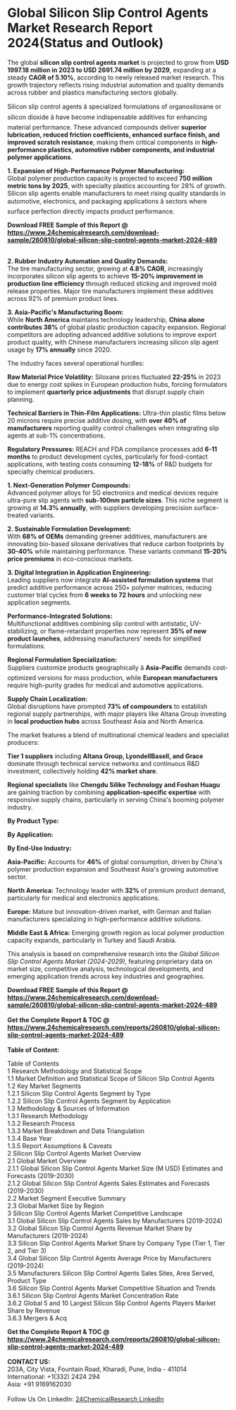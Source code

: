 <h1>Global Silicon Slip Control Agents Market Research Report 2024(Status and Outlook)</h1><p>The global <strong>silicon slip control agents market</strong> is projected to grow from <strong>USD 1997.18 million in 2023 to USD 2691.74 million by 2029</strong>, expanding at a steady <strong>CAGR of 5.10%</strong>, according to newly released market research. This growth trajectory reflects rising industrial automation and quality demands across rubber and plastics manufacturing sectors globally.</p><p>Silicon slip control agents â specialized formulations of organosiloxane or silicon dioxide â have become indispensable additives for enhancing material performance. These advanced compounds deliver <strong>superior lubrication, reduced friction coefficients, enhanced surface finish, and improved scratch resistance</strong>, making them critical components in <strong>high-performance plastics, automotive rubber components, and industrial polymer applications</strong>.</p><p><strong>1. Expansion of High-Performance Polymer Manufacturing:</strong><br>
Global polymer production capacity is projected to exceed <strong>750 million metric tons by 2025</strong>, with specialty plastics accounting for 28% of growth. Silicon slip agents enable manufacturers to meet rising quality standards in automotive, electronics, and packaging applications â sectors where surface perfection directly impacts product performance.</p><div><b>Download FREE Sample of this Report @ 
            <a href="https://www.24chemicalresearch.com/download-sample/260810/global-silicon-slip-control-agents-market-2024-489">
            https://www.24chemicalresearch.com/download-sample/260810/global-silicon-slip-control-agents-market-2024-489</a></b></div><br><p><strong>2. Rubber Industry Automation and Quality Demands:</strong><br>
The tire manufacturing sector, growing at <strong>4.8% CAGR</strong>, increasingly incorporates silicon slip agents to achieve <strong>15-20% improvement in production line efficiency</strong> through reduced sticking and improved mold release properties. Major tire manufacturers implement these additives across 92% of premium product lines.</p><p><strong>3. Asia-Pacific's Manufacturing Boom:</strong><br>
While <strong>North America</strong> maintains technology leadership, <strong>China alone contributes 38%</strong> of global plastic production capacity expansion. Regional competitors are adopting advanced additive solutions to improve export product quality, with Chinese manufacturers increasing silicon slip agent usage by <strong>17% annually</strong> since 2020.</p><p>The industry faces several operational hurdles:</p><p><strong>Raw Material Price Volatility:</strong> Siloxane prices fluctuated <strong>22-25%</strong> in 2023 due to energy cost spikes in European production hubs, forcing formulators to implement <strong>quarterly price adjustments</strong> that disrupt supply chain planning.</p><p><strong>Technical Barriers in Thin-Film Applications:</strong> Ultra-thin plastic films below 20 microns require precise additive dosing, with <strong>over 40% of manufacturers</strong> reporting quality control challenges when integrating slip agents at sub-1% concentrations.</p><p><strong>Regulatory Pressures:</strong> REACH and FDA compliance processes add <strong>6-11 months</strong> to product development cycles, particularly for food-contact applications, with testing costs consuming <strong>12-18%</strong> of R&amp;D budgets for specialty chemical producers.</p><p><strong>1. Next-Generation Polymer Compounds:</strong><br>
Advanced polymer alloys for 5G electronics and medical devices require ultra-pure slip agents with <strong>sub-100nm particle sizes</strong>. This niche segment is growing at <strong>14.3% annually</strong>, with suppliers developing precision surface-treated variants.</p><p><strong>2. Sustainable Formulation Development:</strong><br>
With <strong>68% of OEMs</strong> demanding greener additives, manufacturers are innovating bio-based siloxane derivatives that reduce carbon footprints by <strong>30-40%</strong> while maintaining performance. These variants command <strong>15-20% price premiums</strong> in eco-conscious markets.</p><p><strong>3. Digital Integration in Application Engineering:</strong><br>
Leading suppliers now integrate <strong>AI-assisted formulation systems</strong> that predict additive performance across 250+ polymer matrices, reducing customer trial cycles from <strong>6 weeks to 72 hours</strong> and unlocking new application segments.</p><p><strong>Performance-Integrated Solutions:</strong><br>
	Multifunctional additives combining slip control with antistatic, UV-stabilizing, or flame-retardant properties now represent <strong>35% of new product launches</strong>, addressing manufacturers' needs for simplified formulations.</p><p><strong>Regional Formulation Specialization:</strong><br>
	Suppliers customize products geographically â <strong>Asia-Pacific</strong> demands cost-optimized versions for mass production, while <strong>European manufacturers</strong> require high-purity grades for medical and automotive applications.</p><p><strong>Supply Chain Localization:</strong><br>
	Global disruptions have prompted <strong>73% of compounders</strong> to establish regional supply partnerships, with major players like Altana Group investing in <strong>local production hubs</strong> across Southeast Asia and North America.</p><p>The market features a blend of multinational chemical leaders and specialist producers:</p><p><strong>Tier 1 suppliers</strong> including <strong>Altana Group, LyondellBasell, and Grace</strong> dominate through technical service networks and continuous R&amp;D investment, collectively holding <strong>42% market share</strong>.</p><p><strong>Regional specialists</strong> like <strong>Chengdu Silike Technology and Foshan Huagu</strong> are gaining traction by combining <strong>application-specific expertise</strong> with responsive supply chains, particularly in serving China's booming polymer industry.</p><p><strong>By Product Type:</strong></p><p><strong>By Application:</strong></p><p><strong>By End-Use Industry:</strong></p><p><strong>Asia-Pacific:</strong> Accounts for <strong>46%</strong> of global consumption, driven by China's polymer production expansion and Southeast Asia's growing automotive sector.</p><p><strong>North America:</strong> Technology leader with <strong>32%</strong> of premium product demand, particularly for medical and electronics applications.</p><p><strong>Europe:</strong> Mature but innovation-driven market, with German and Italian manufacturers specializing in high-performance additive solutions.</p><p><strong>Middle East &amp; Africa:</strong> Emerging growth region as local polymer production capacity expands, particularly in Turkey and Saudi Arabia.</p><p>This analysis is based on comprehensive research into the <em>Global Silicon Slip Control Agents Market (2024-2029)</em>, featuring proprietary data on market size, competitive analysis, technological developments, and emerging application trends across key industries and geographies.</p><div><b>Download FREE Sample of this Report @ 
            <a href="https://www.24chemicalresearch.com/download-sample/260810/global-silicon-slip-control-agents-market-2024-489">
            https://www.24chemicalresearch.com/download-sample/260810/global-silicon-slip-control-agents-market-2024-489</a></b></div><br><div><b>Get the Complete Report & TOC @ 
            <a href="https://www.24chemicalresearch.com/reports/260810/global-silicon-slip-control-agents-market-2024-489">
            https://www.24chemicalresearch.com/reports/260810/global-silicon-slip-control-agents-market-2024-489</a></b></div><br>
            <b>Table of Content:</b><p>Table of Contents<br />
1 Research Methodology and Statistical Scope<br />
1.1 Market Definition and Statistical Scope of Silicon Slip Control Agents<br />
1.2 Key Market Segments<br />
1.2.1 Silicon Slip Control Agents Segment by Type<br />
1.2.2 Silicon Slip Control Agents Segment by Application<br />
1.3 Methodology & Sources of Information<br />
1.3.1 Research Methodology<br />
1.3.2 Research Process<br />
1.3.3 Market Breakdown and Data Triangulation<br />
1.3.4 Base Year<br />
1.3.5 Report Assumptions & Caveats<br />
2 Silicon Slip Control Agents Market Overview<br />
2.1 Global Market Overview<br />
2.1.1 Global Silicon Slip Control Agents Market Size (M USD) Estimates and Forecasts (2019-2030)<br />
2.1.2 Global Silicon Slip Control Agents Sales Estimates and Forecasts (2019-2030)<br />
2.2 Market Segment Executive Summary<br />
2.3 Global Market Size by Region<br />
3 Silicon Slip Control Agents Market Competitive Landscape<br />
3.1 Global Silicon Slip Control Agents Sales by Manufacturers (2019-2024)<br />
3.2 Global Silicon Slip Control Agents Revenue Market Share by Manufacturers (2019-2024)<br />
3.3 Silicon Slip Control Agents Market Share by Company Type (Tier 1, Tier 2, and Tier 3)<br />
3.4 Global Silicon Slip Control Agents Average Price by Manufacturers (2019-2024)<br />
3.5 Manufacturers Silicon Slip Control Agents Sales Sites, Area Served, Product Type<br />
3.6 Silicon Slip Control Agents Market Competitive Situation and Trends<br />
3.6.1 Silicon Slip Control Agents Market Concentration Rate<br />
3.6.2 Global 5 and 10 Largest Silicon Slip Control Agents Players Market Share by Revenue<br />
3.6.3 Mergers & Acq</p><div><b>Get the Complete Report & TOC @ 
            <a href="https://www.24chemicalresearch.com/reports/260810/global-silicon-slip-control-agents-market-2024-489">
            https://www.24chemicalresearch.com/reports/260810/global-silicon-slip-control-agents-market-2024-489</a></b></div><br><b>CONTACT US:</b><br>
            203A, City Vista, Fountain Road, Kharadi, Pune, India - 411014<br>
            International: +1(332) 2424 294<br>
            Asia: +91 9169162030 <br><br>
            Follow Us On LinkedIn: <a href="https://www.linkedin.com/company/24chemicalresearch/">24ChemicalResearch LinkedIn</a>